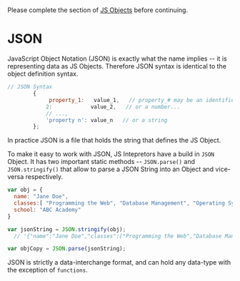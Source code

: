 #

<div class='notes'>

Please complete the section of <a href='../../fewtech/js/objects.html'>JS Objects</a> before continuing.


</div>

# JSON


JavaScript Object Notation (JSON) is exactly what the name implies -- it
is representing data as JS Objects. Therefore JSON syntax is identical
to the object definition syntax.


```js
// JSON Syntax
        {
             property_1:   value_1,   // property_# may be an identifier...
            2:            value_2,   // or a number...
            // ...,
            'property n': value_n   // or a string
        }; 
```


In practice JSON is a file that
holds the string that defines the JS Object. 

To make it easy to work
with JSON, JS Intepretors have a build in `JSON` Object. It has two
important static methods -- `JSON.parse()` and `JSON.stringify()` that
allow to parse a JSON String into an Object and vice-versa respectively.

```js
var obj = {
  name: "Jane Doe",
  classes:[ "Programming the Web", "Database Management", "Operating Systems"],
  school: "ABC Academy" 
}

var jsonString = JSON.stringify(obj); 
  // '{"name":"Jane Doe","classes":["Programming the Web","Database Management","Operating Systems"],"school":"ABC Academy"}'

var objCopy = JSON.parse(jsonString); 
```

JSON is strictly a data-interchange format, and can hold any data-type
with the exception of `functions`.

